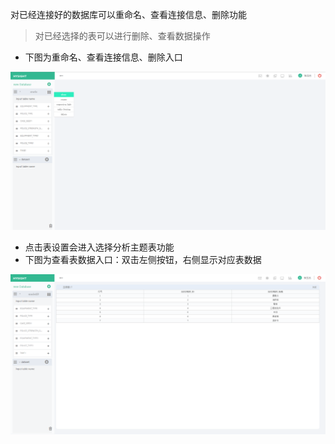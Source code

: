  对已经连接好的数据库可以重命名、查看连接信息、删除功能
> 
> 对已经选择的表可以进行删除、查看数据操作

* 下图为重命名、查看连接信息、删除入口

![](/assets/connect-oracle_6.png)

* 点击表设置会进入选择分析主题表功能
* 下图为查看表数据入口：双击左侧按钮，右侧显示对应表数据

![](/assets/connect-oracle_7.png)